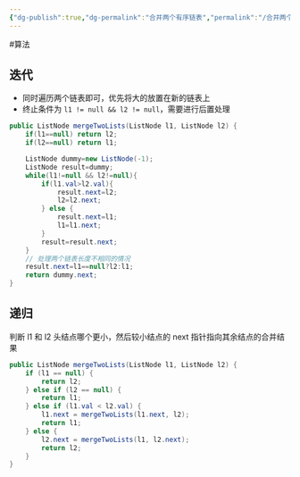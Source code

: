 ```yaml
---
{"dg-publish":true,"dg-permalink":"合并两个有序链表","permalink":"/合并两个有序链表/","title":"合并两个有序链表","tags":["链表"]}
---
```



#算法

## 迭代

- 同时遍历两个链表即可，优先将大的放置在新的链表上
- 终止条件为 `l1 != null && l2 != null`，需要进行后置处理

```java
public ListNode mergeTwoLists(ListNode l1, ListNode l2) {
	if(l1==null) return l2;
	if(l2==null) return l1;

	ListNode dummy=new ListNode(-1);
	ListNode result=dummy;
	while(l1!=null && l2!=null){
		if(l1.val>l2.val){
			result.next=l2;
			l2=l2.next;
		} else {
			result.next=l1;
			l1=l1.next;
		}
		result=result.next;
	}
	// 处理两个链表长度不相同的情况
	result.next=l1==null?l2:l1;
	return dummy.next;
}
```

## 递归

判断 l1 和 l2 头结点哪个更小，然后较小结点的 next 指针指向其余结点的合并结果

```java
public ListNode mergeTwoLists(ListNode l1, ListNode l2) {
	if (l1 == null) {
		return l2;
	} else if (l2 == null) {
		return l1;
	} else if (l1.val < l2.val) {
		l1.next = mergeTwoLists(l1.next, l2);
		return l1;
	} else {
		l2.next = mergeTwoLists(l1, l2.next);
		return l2;
	}
}
```